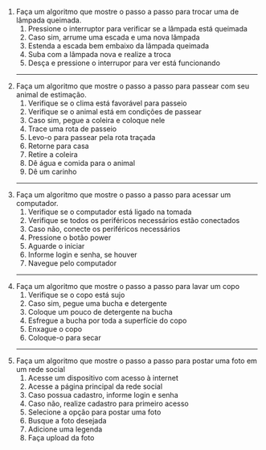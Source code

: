 1. Faça um algoritmo que mostre o passo a passo para trocar uma de lâmpada queimada.
   1. Pressione o interruptor para verificar se a lâmpada está queimada
   2. Caso sim, arrume uma escada e uma nova lâmpada
   3. Estenda a escada bem embaixo da lâmpada queimada
   4. Suba com a lâmpada nova e realize a troca
   5. Desça e pressione o interrupor para ver está funcionando
   -------
2. Faça um algoritmo que mostre o passo a passo para passear com seu animal de estimação.
   1. Verifique se o clima está favorável para passeio
   2. Verifique se o animal está em condições de passear
   3. Caso sim, pegue a coleira e coloque nele
   4. Trace uma rota de passeio
   5. Levo-o para passear pela rota traçada
   6. Retorne para casa
   7. Retire a coleira
   8. Dê água e comida para o animal 
   9. Dê um carinho
   -------------
3. Faça um algoritmo que mostre o passo a passo para acessar um computador.
   1. Verifique se o computador está ligado na tomada
   2. Verifique se todos os periféricos necessários estão conectados
   3. Caso não, conecte os periféricos necessários
   4. Pressione o botão power
   5. Aguarde o iniciar
   6. Informe login e senha, se houver
   7. Navegue pelo computador
   --------------
4. Faça um algoritmo que mostre o passo a passo para lavar um copo
   1. Verifique se o copo está sujo
   2. Caso sim, pegue uma bucha e detergente
   3. Coloque um pouco de detergente na bucha
   4. Esfregue a bucha por toda a superfície do copo
   5. Enxague o copo
   6. Coloque-o para secar
   ----------------
5. Faça um algoritmo que mostre o passo a passo para postar uma foto em um rede social
   1. Acesse um dispositivo com acesso à internet
   2. Acesse a página principal da rede social
   3. Caso possua cadastro, informe login e senha
   4. Caso não, realize cadastro para primeiro acesso
   5. Selecione a opção para postar uma foto
   6. Busque a foto desejada
   7. Adicione uma legenda
   8. Faça upload da foto

